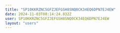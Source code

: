 ```yaml
---
title: "SP10KKRZNC5GFZJEFGSH8SNQ0CK34EQ6DPN7EJ4EW"
date: 2024-11-03T08:14:24.832Z
user: SP10KKRZNC5GFZJEFGSH8SNQ0CK34EQ6DPN7EJ4EW
layout: "users"
---
```

    